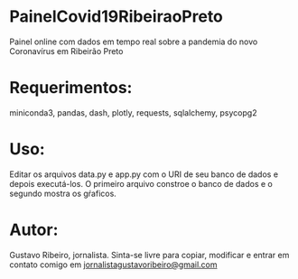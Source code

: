 # PainelCovid19RibeiraoPreto
Painel online com dados em tempo real sobre a pandemia do novo Coronavírus em Ribeirão Preto

# Requerimentos:

miniconda3, pandas, dash, plotly, requests, sqlalchemy, psycopg2

# Uso:

Editar os arquivos data.py e app.py com o URI de seu banco de dados e depois executá-los. O primeiro arquivo constroe o banco de dados e o segundo mostra os gŕaficos.

# Autor:

Gustavo Ribeiro, jornalista. Sinta-se livre para copiar, modificar e entrar em contato comigo em
jornalistagustavoribeiro@gmail.com
